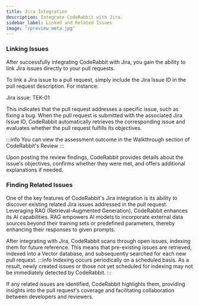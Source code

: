 ```yaml
---
title: Jira Integration
description: Integrate CodeRabbit with Jira.
sidebar_label: Linked and Related Issues
image: "/preview_meta.jpg"
---
```


<head>
 <meta charSet="utf-8" />
  <meta name="title" content="Utilize CodeRabbit with Jira" />
  <meta name="description" content="Integrate CodeRabbit with Jira" />

  <meta property="og:type" content="website" />
  <meta property="og:url" content="https://coderabbit.ai/" />
  <meta property="og:title" content="Utilize CodeRabbit with Jira" />
  <meta property="og:description" content="CodeRabbit: AI-powered Code Reviews" />
  <meta property="og:image" content="/preview_meta.jpg" />

  <meta name="twitter:image" content="https://coderabbit.ai/preview_meta.jpg" />
  <meta name="twitter:card" content="summary_large_image" />
  <meta name="twitter:title" content="Utilize CodeRabbit with Jira" />
  <meta name="twitter:description" content="CodeRabbit: AI-powered Code Reviews" />
</head>

### Linking Issues

After successfully integrating CodeRabbit with Jira, you gain the ability to link Jira issues directly to your pull requests.

To link a Jira issue to a pull request, simply include the Jira Issue ID in the pull request description. For instance:

Jira issue: TEK-01

This indicates that the pull request addresses a specific issue, such as fixing a bug. When the pull request is submitted with the associated Jira Issue ID, CodeRabbit automatically retrieves the corresponding issue and evaluates whether the pull request fulfills its objectives.

:::info
You can view the assessment outcome in the Walkthrough section of CodeRabbit's Review
:::

Upon posting the review findings, CodeRabbit provides details about the issue's objectives, confirms whether they were met, and offers additional explanations if needed.

### Finding Related Issues

One of the key features of CodeRabbit's Jira integration is its ability to discover existing related Jira issues addressed in the pull request. Leveraging RAG (Retrieval-Augmented Generation), CodeRabbit enhances its AI capabilities. RAG empowers AI models to incorporate external data sources beyond their training sets or predefined parameters, thereby enhancing their responses to given prompts.

After integrating with Jira, CodeRabbit scans through open issues, indexing them for future reference. This means that pre-existing issues are retrieved, indexed into a Vector database, and subsequently searched for each new pull request.
:::info
Indexing occurs periodically on a scheduled basis. As a result, newly created issues or those not yet scheduled for indexing may not be immediately detected by CodeRabbit.
:::

If any related issues are identified, CodeRabbit highlights them, providing insights into the pull request's coverage and facilitating collaboration between developers and reviewers.
